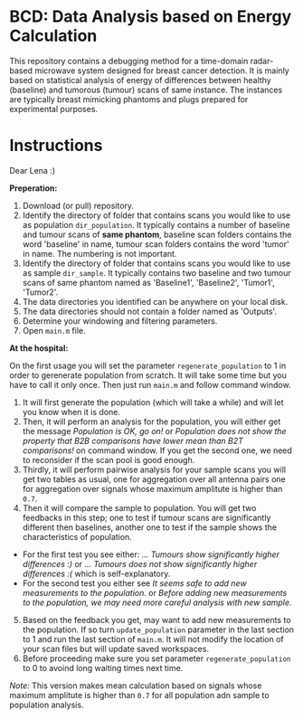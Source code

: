 # BCD: Data Analysis based on Energy Calculation

This repository contains a debugging method for a time-domain radar-based microwave system designed for breast cancer detection. It is mainly based on statistical analysis of energy of differences between healthy (baseline) and tumorous (tumour) scans of same instance. The instances are typically breast mimicking phantoms and plugs prepared for experimental purposes. 

# Instructions

Dear Lena :) 

**Preperation:**
1. Download (or pull) repository.
2. Identify the directory of folder that contains scans you would like to use as population `dir_population`. It typically contains a number of baseline and tumour scans of **same phantom**, baseline scan folders contains the word 'baseline' in name, tumour scan folders contains the word 'tumor' in name. The numbering is not important. 
3. Identify the directory of folder that contains scans you would like to use as sample `dir_sample`. It typically contains two baseline and two tumour scans of same phantom named as 'Baseline1', 'Baseline2', 'Tumor1', 'Tumor2'. 
4. The data directories you identified can be anywhere on your local disk. 
5. The data directories should not contain a folder named as 'Outputs'. 
6. Determine your windowing and filtering parameters. 
7. Open `main.m` file.

**At the hospital:**

On the first usage you will set the parameter `regenerate_population` to 1 in order to gerenerate population from scratch. It will take some time but you have to call it only once. Then just run `main.m` and follow command window. 

1. It will first generate the population (which will take a while) and will let you know when it is done. 
2. Then, it will perform an analysis for the population, you will either get the message *Population is OK, go on!* or *Population does not show the property that B2B comparisons have lower mean than B2T comparisons!* on command window. If you get the second one, we need to reconsider if the scan pool is good enough. 
3. Thirdly, it will perform pairwise analysis for your sample scans you will get two tables as usual, one for aggregation over all antenna pairs one for aggregation over signals whose maximum amplitute is higher than `0.7`. 
4. Then it will compare the sample to population. You will get two feedbacks in this step; one to test if tumour scans are significantly different then baselines, another one to test if the sample shows the characteristics of population. 
  - For the first test you see either: *... Tumours show significantly higher differences :)* or *... Tumours does not show significantly higher differences :(* which is self-explanatory.
  - For the second test you either see *It seems safe to add new measurements to the population.* or *Before adding new measurements to the population, we may need more careful analysis with new sample.* 
5. Based on the feedback you get, may want to add new measurements to the population. If so turn `update_population` parameter in the last section to 1 and run the last section of `main.m`. It will not modify the location of your scan files but will update saved workspaces. 
6. Before proceeding make sure you set parameter `regenerate_population` to 0 to avoind long waiting times next time.  

*Note:* This version makes mean calculation based on signals whose maximum amplitute is higher than `0.7` for all population adn sample to population analysis. 
